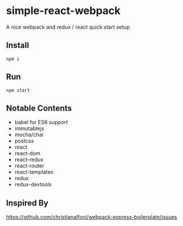 # simple-react-webpack
A nice webpack and redux / react quick start setup


## Install
`npm i`

## Run
`npm start`

## Notable Contents
* babel for ES6 support
* immutablejs
* mocha/chai
* postcss
* react
* react-dom
* react-redux
* react-router
* react-templates
* redux
* redux-devtools

## Inspired By
https://github.com/christianalfoni/webpack-express-boilerplate/issues